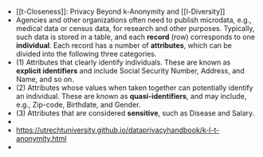 - [[t-Closeness]]: Privacy Beyond k-Anonymity and [[l-Diversity]]
- Agencies and other organizations often need to publish microdata, e.g., medical data or census data, for research and other purposes. Typically, such data is stored in a table, and each **record** (row) corresponds to one **individual**. Each record has a number of **attributes**, which can be divided into the following three categories.
- (1) Attributes that clearly identify individuals. These are known as **explicit identifiers** and include Social Security Number, Address, and Name, and so on.
- (2) Attributes whose values when taken together can potentially identify an individual. These are known as **quasi-identifiers**, and may include, e.g., Zip-code, Birthdate, and Gender.
- (3) Attributes that are considered **sensitive**, such as Disease and Salary.
-
- https://utrechtuniversity.github.io/dataprivacyhandbook/k-l-t-anonymity.html
-